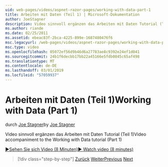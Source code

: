 ```yaml
---
uid: web-pages/videos/aspnet-razor-pages/working-with-data-part-1
title: Arbeiten mit Daten (Teil 1) | Microsoft-Dokumentation
author: JoeStagner
description: Video sinnvoll ergänzen das Arbeiten mit Daten Tutorial (Teil 1)
ms.author: riande
ms.date: 02/25/2011
ms.assetid: ebeac83f-2bca-4225-899e-1687480476f6
msc.legacyurl: /web-pages/videos/aspnet-razor-pages/working-with-data-part-1
msc.type: video
ms.openlocfilehash: 05072ef56d9b46d6a27783ae8c9392e24ef1d041
ms.sourcegitcommit: 24b1f6decbb17bb22a45166e5fdb0845c65af498
ms.translationtype: MT
ms.contentlocale: de-DE
ms.lasthandoff: 03/01/2019
ms.locfileid: "57059937"
---
```

<a name="working-with-data-part-1"></a><span data-ttu-id="ec2e6-103">Arbeiten mit Daten (Teil 1)</span><span class="sxs-lookup"><span data-stu-id="ec2e6-103">Working with Data (Part 1)</span></span>
====================
<span data-ttu-id="ec2e6-104">durch [Joe Stagner](https://github.com/JoeStagner)</span><span class="sxs-lookup"><span data-stu-id="ec2e6-104">by [Joe Stagner](https://github.com/JoeStagner)</span></span>

<span data-ttu-id="ec2e6-105">Video sinnvoll ergänzen das Arbeiten mit Daten Tutorial (Teil 1)</span><span class="sxs-lookup"><span data-stu-id="ec2e6-105">Video accompaniment to the Working with Data tutorial (Part 1)</span></span>

[<span data-ttu-id="ec2e6-106">&#9654;Sehen Sie sich Video (8 Minuten)</span><span class="sxs-lookup"><span data-stu-id="ec2e6-106">&#9654; Watch video (8 minutes)</span></span>](https://channel9.msdn.com/Blogs/ASP-NET-Site-Videos/working-with-data-part-1)

> [!div class="step-by-step"]
> <span data-ttu-id="ec2e6-107">[Zurück](working-with-forms-part-2.md)
> [Weiter](working-with-data-part-2.md)</span><span class="sxs-lookup"><span data-stu-id="ec2e6-107">[Previous](working-with-forms-part-2.md)
[Next](working-with-data-part-2.md)</span></span>
